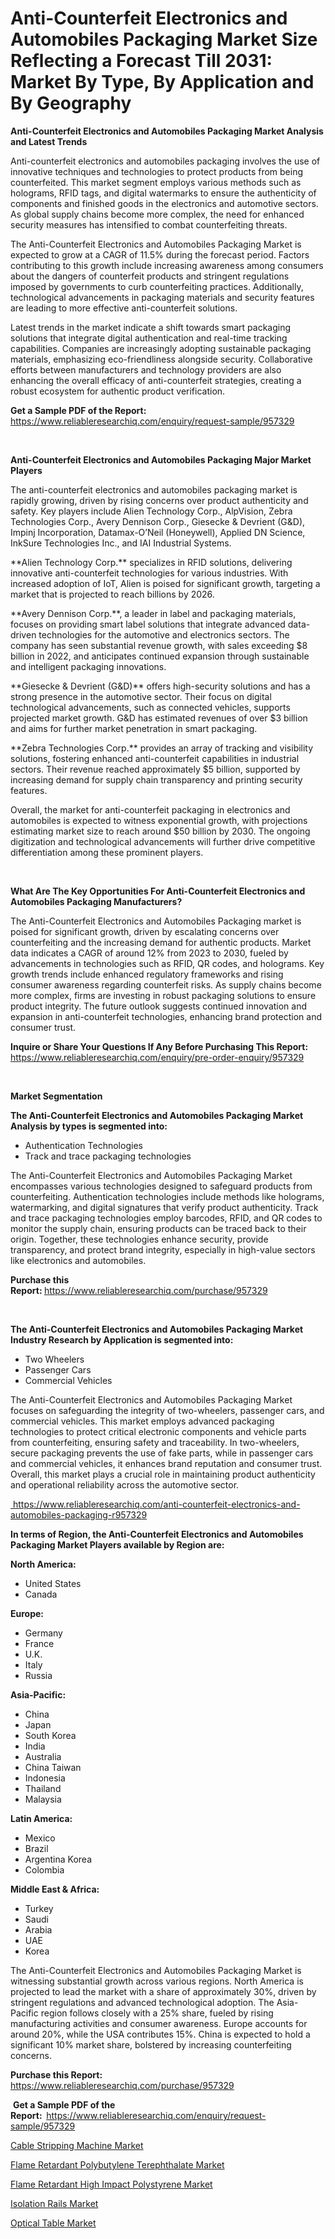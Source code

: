 <p><h1>Anti-Counterfeit Electronics and Automobiles Packaging Market Size Reflecting a Forecast Till 2031: Market By Type, By Application and By Geography</h1></p><p><strong>Anti-Counterfeit Electronics and Automobiles Packaging Market Analysis and Latest Trends</strong></p>
<p><p>Anti-counterfeit electronics and automobiles packaging involves the use of innovative techniques and technologies to protect products from being counterfeited. This market segment employs various methods such as holograms, RFID tags, and digital watermarks to ensure the authenticity of components and finished goods in the electronics and automotive sectors. As global supply chains become more complex, the need for enhanced security measures has intensified to combat counterfeiting threats.</p><p>The Anti-Counterfeit Electronics and Automobiles Packaging Market is expected to grow at a CAGR of 11.5% during the forecast period. Factors contributing to this growth include increasing awareness among consumers about the dangers of counterfeit products and stringent regulations imposed by governments to curb counterfeiting practices. Additionally, technological advancements in packaging materials and security features are leading to more effective anti-counterfeit solutions.</p><p>Latest trends in the market indicate a shift towards smart packaging solutions that integrate digital authentication and real-time tracking capabilities. Companies are increasingly adopting sustainable packaging materials, emphasizing eco-friendliness alongside security. Collaborative efforts between manufacturers and technology providers are also enhancing the overall efficacy of anti-counterfeit strategies, creating a robust ecosystem for authentic product verification.</p></p>
<p><strong>Get a Sample PDF of the Report:&nbsp;</strong> <a href="https://www.reliableresearchiq.com/enquiry/request-sample/957329?utm_campaign=104&utm_medium=2&utm_source=Github&utm_content=ia&utm_term=03122024&utm_id=anti-counterfeit-electronics-and-automobiles-packaging">https://www.reliableresearchiq.com/enquiry/request-sample/957329</a></p>
<p>&nbsp;</p>
<p><strong>Anti-Counterfeit Electronics and Automobiles Packaging Major Market Players</strong></p>
<p><p>The anti-counterfeit electronics and automobiles packaging market is rapidly growing, driven by rising concerns over product authenticity and safety. Key players include Alien Technology Corp., AlpVision, Zebra Technologies Corp., Avery Dennison Corp., Giesecke & Devrient (G&D), Impinj Incorporation, Datamax-O’Neil (Honeywell), Applied DN Science, InkSure Technologies Inc., and IAI Industrial Systems.</p><p>**Alien Technology Corp.** specializes in RFID solutions, delivering innovative anti-counterfeit technologies for various industries. With increased adoption of IoT, Alien is poised for significant growth, targeting a market that is projected to reach billions by 2026.</p><p>**Avery Dennison Corp.**, a leader in label and packaging materials, focuses on providing smart label solutions that integrate advanced data-driven technologies for the automotive and electronics sectors. The company has seen substantial revenue growth, with sales exceeding $8 billion in 2022, and anticipates continued expansion through sustainable and intelligent packaging innovations.</p><p>**Giesecke & Devrient (G&D)** offers high-security solutions and has a strong presence in the automotive sector. Their focus on digital technological advancements, such as connected vehicles, supports projected market growth. G&D has estimated revenues of over $3 billion and aims for further market penetration in smart packaging.</p><p>**Zebra Technologies Corp.** provides an array of tracking and visibility solutions, fostering enhanced anti-counterfeit capabilities in industrial sectors. Their revenue reached approximately $5 billion, supported by increasing demand for supply chain transparency and printing security features.</p><p>Overall, the market for anti-counterfeit packaging in electronics and automobiles is expected to witness exponential growth, with projections estimating market size to reach around $50 billion by 2030. The ongoing digitization and technological advancements will further drive competitive differentiation among these prominent players.</p></p>
<p>&nbsp;</p>
<p><strong>What Are The Key Opportunities For Anti-Counterfeit Electronics and Automobiles Packaging Manufacturers?</strong></p>
<p><p>The Anti-Counterfeit Electronics and Automobiles Packaging market is poised for significant growth, driven by escalating concerns over counterfeiting and the increasing demand for authentic products. Market data indicates a CAGR of around 12% from 2023 to 2030, fueled by advancements in technologies such as RFID, QR codes, and holograms. Key growth trends include enhanced regulatory frameworks and rising consumer awareness regarding counterfeit risks. As supply chains become more complex, firms are investing in robust packaging solutions to ensure product integrity. The future outlook suggests continued innovation and expansion in anti-counterfeit technologies, enhancing brand protection and consumer trust.</p></p>
<p><strong>Inquire or Share Your Questions If Any Before Purchasing This Report:</strong> <a href="https://www.reliableresearchiq.com/enquiry/pre-order-enquiry/957329?utm_campaign=104&utm_medium=2&utm_source=Github&utm_content=ia&utm_term=03122024&utm_id=anti-counterfeit-electronics-and-automobiles-packaging">https://www.reliableresearchiq.com/enquiry/pre-order-enquiry/957329</a></p>
<p>&nbsp;</p>
<p><strong>Market Segmentation</strong></p>
<p><strong>The Anti-Counterfeit Electronics and Automobiles Packaging Market Analysis by types is segmented into:</strong></p>
<p><ul><li>Authentication Technologies</li><li>Track and trace packaging technologies</li></ul></p>
<p><p>The Anti-Counterfeit Electronics and Automobiles Packaging Market encompasses various technologies designed to safeguard products from counterfeiting. Authentication technologies include methods like holograms, watermarking, and digital signatures that verify product authenticity. Track and trace packaging technologies employ barcodes, RFID, and QR codes to monitor the supply chain, ensuring products can be traced back to their origin. Together, these technologies enhance security, provide transparency, and protect brand integrity, especially in high-value sectors like electronics and automobiles.</p></p>
<p><strong>Purchase this Report:&nbsp;</strong><a href="https://www.reliableresearchiq.com/purchase/957329?utm_campaign=104&utm_medium=2&utm_source=Github&utm_content=ia&utm_term=03122024&utm_id=anti-counterfeit-electronics-and-automobiles-packaging">https://www.reliableresearchiq.com/purchase/957329</a></p>
<p>&nbsp;</p>
<p><strong>The Anti-Counterfeit Electronics and Automobiles Packaging Market Industry Research by Application is segmented into:</strong></p>
<p><ul><li>Two Wheelers</li><li>Passenger Cars</li><li>Commercial Vehicles</li></ul></p>
<p><p>The Anti-Counterfeit Electronics and Automobiles Packaging Market focuses on safeguarding the integrity of two-wheelers, passenger cars, and commercial vehicles. This market employs advanced packaging technologies to protect critical electronic components and vehicle parts from counterfeiting, ensuring safety and traceability. In two-wheelers, secure packaging prevents the use of fake parts, while in passenger cars and commercial vehicles, it enhances brand reputation and consumer trust. Overall, this market plays a crucial role in maintaining product authenticity and operational reliability across the automotive sector.</p></p>
<p><a href="https://www.reliableresearchiq.com/anti-counterfeit-electronics-and-automobiles-packaging-r957329?utm_campaign=104&utm_medium=2&utm_source=Github&utm_content=ia&utm_term=03122024&utm_id=anti-counterfeit-electronics-and-automobiles-packaging">&nbsp;https://www.reliableresearchiq.com/anti-counterfeit-electronics-and-automobiles-packaging-r957329</a></p>
<p><strong>In terms of Region, the Anti-Counterfeit Electronics and Automobiles Packaging Market Players available by Region are:</strong></p>
<p>
    <p> <strong> North America: </strong>
        <ul>
            <li>United States</li>
            <li>Canada</li>
        </ul>
        </p> 
    <p> <strong> Europe: </strong>
        <ul>
            <li>Germany</li>
            <li>France</li>
            <li>U.K.</li>
            <li>Italy</li>
            <li>Russia</li>
        </ul>
        </p> 
    <p> <strong> Asia-Pacific: </strong>
        <ul>
            <li>China</li>
            <li>Japan</li>
            <li>South Korea</li>
            <li>India</li>
            <li>Australia</li>
            <li>China Taiwan</li>
            <li>Indonesia</li>
            <li>Thailand</li>
            <li>Malaysia</li>
        </ul>
        </p> 
    <p> <strong> Latin America: </strong>
        <ul>
            <li>Mexico</li>
            <li>Brazil</li>
            <li>Argentina Korea</li>
            <li>Colombia</li>
        </ul>
        </p> 
    <p> <strong> Middle East & Africa: </strong>
        <ul>
            <li>Turkey</li>
            <li>Saudi</li>
            <li>Arabia</li>
            <li>UAE</li>
            <li>Korea</li>
        </ul>
    </p>
    </p>
<p><p>The Anti-Counterfeit Electronics and Automobiles Packaging Market is witnessing substantial growth across various regions. North America is projected to lead the market with a share of approximately 30%, driven by stringent regulations and advanced technological adoption. The Asia-Pacific region follows closely with a 25% share, fueled by rising manufacturing activities and consumer awareness. Europe accounts for around 20%, while the USA contributes 15%. China is expected to hold a significant 10% market share, bolstered by increasing counterfeiting concerns.</p></p>
<p><strong>Purchase this Report: </strong><a href="https://www.reliableresearchiq.com/purchase/957329?utm_campaign=104&utm_medium=2&utm_source=Github&utm_content=ia&utm_term=03122024&utm_id=anti-counterfeit-electronics-and-automobiles-packaging">https://www.reliableresearchiq.com/purchase/957329</a></p>
<p>&nbsp;<strong>Get a Sample PDF of the Report:&nbsp;&nbsp;</strong><a href="https://www.reliableresearchiq.com/enquiry/request-sample/957329?utm_campaign=104&utm_medium=2&utm_source=Github&utm_content=ia&utm_term=03122024&utm_id=anti-counterfeit-electronics-and-automobiles-packaging">https://www.reliableresearchiq.com/enquiry/request-sample/957329</a></p>
<p><strong></strong></p>
<p><p><a href="https://www.linkedin.com/pulse/cable-stripping-machine-market-matrix-applications-types-pozqc?utm_campaign=104&utm_medium=2&utm_source=Github&utm_content=ia&utm_term=03122024&utm_id=anti-counterfeit-electronics-and-automobiles-packaging">Cable Stripping Machine Market</a></p><p><a href="https://issuu.com/reportprime-2/docs/flame-retardant-polybutylene-terephthalate-market-?utm_campaign=104&utm_medium=2&utm_source=Github&utm_content=ia&utm_term=03122024&utm_id=anti-counterfeit-electronics-and-automobiles-packaging">Flame Retardant Polybutylene Terephthalate Market</a></p><p><a href="https://issuu.com/reportprime-2/docs/flame-retardant-high-impact-polystyrene-market-siz?utm_campaign=104&utm_medium=2&utm_source=Github&utm_content=ia&utm_term=03122024&utm_id=anti-counterfeit-electronics-and-automobiles-packaging">Flame Retardant High Impact Polystyrene Market</a></p><p><a href="https://www.linkedin.com/pulse/isolation-rails-market-size-share-trends-analysis-report-nfocc?utm_campaign=104&utm_medium=2&utm_source=Github&utm_content=ia&utm_term=03122024&utm_id=anti-counterfeit-electronics-and-automobiles-packaging">Isolation Rails Market</a></p><p><a href="https://www.linkedin.com/pulse/optical-table-market-industry-landscape-growth-trajectories-ucvoc?utm_campaign=104&utm_medium=2&utm_source=Github&utm_content=ia&utm_term=03122024&utm_id=anti-counterfeit-electronics-and-automobiles-packaging">Optical Table Market</a></p></p>
